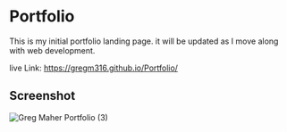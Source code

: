 # Portfolio

This is my initial portfolio landing page. it will be updated as I move along with web development. 

live Link: https://gregm316.github.io/Portfolio/

## Screenshot
![Greg Maher Portfolio (3)](https://user-images.githubusercontent.com/104603148/172199302-7f00d6ca-c7ba-4cae-97f1-ebe0d63faeff.png)
